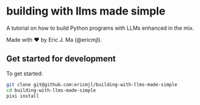 # building with llms made simple

A tutorial on how to build Python programs with LLMs enhanced in the mix.

Made with ❤️ by Eric J. Ma (@ericmjl).

## Get started for development

To get started:

```bash
git clone git@github.com:ericmjl/building-with-llms-made-simple
cd building-with-llms-made-simple
pixi install
```
